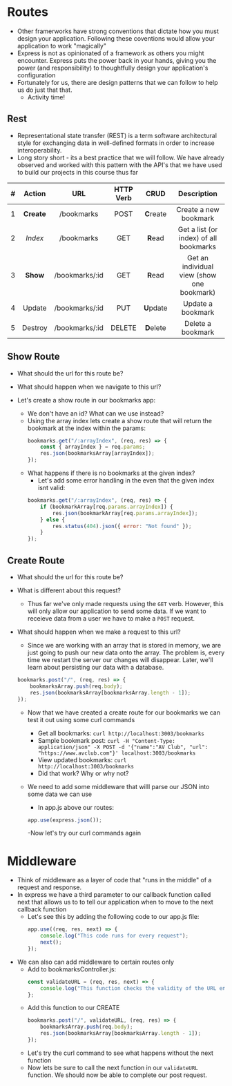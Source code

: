 # Routes
- Other framerworks have strong conventions that dictate how you must design your application. Following these coventions would allow your application to work "magically"
- Express is not as opinionated of a framework as others you might encounter. Express puts the power back in your hands, giving you the power (and responsibility) to thoughtfully design your application's configuration
- Fortunately for us, there are design patterns that we can follow to help us do just that that.
    * Activity time!

## Rest
- Representational state transfer (REST) is a term software architectural style for exchanging data in well-defined formats in order to increase interoperability.
- Long story short - its a best practice that we will follow. We have already observed and worked with this pattern with the API's that we have used to build our projects in this course thus far


|  #  |   Action   |      URL       | HTTP Verb |    CRUD    |                Description                 |
| :-: | :--------: | :------------: | :-------: | :--------: | :----------------------------------------: |
|  1  | **Create** |   /bookmarks   |   POST    | **C**reate |           Create a new bookmark            |
|  2  |  _Index_   |   /bookmarks   |    GET    |  **R**ead  |   Get a list (or index) of all bookmarks   |
|  3  |  **Show**  | /bookmarks/:id |    GET    |  **R**ead  | Get an individual view (show one bookmark) |
|  4  |   Update   | /bookmarks/:id |    PUT    | **U**pdate |             Update a bookmark              |
|  5  |  Destroy   | /bookmarks/:id |  DELETE   | **D**elete |             Delete a bookmark              |


## Show Route

- What should the url for this route be?

- What should happen when we navigate to this url?

- Let's create a show route in our bookmarks app:
    - We don't have an id? What can we use instead?
    - Using the array index lets create a show route that will return the bookmark at the index within the params:
        ```js
        bookmarks.get("/:arrayIndex", (req, res) => {
            const { arrayIndex } = req.params;
            res.json(bookmarksArray[arrayIndex]);
        });
        ```
    - What happens if there is no bookmarks at the given index?
        - Let's add some error handling in the even that the given index isnt valid:
        ```js
        bookmarks.get("/:arrayIndex", (req, res) => {
            if (bookmarkArray[req.params.arrayIndex]) {
                res.json(bookmarkArray[req.params.arrayIndex]);
            } else {
                res.status(404).json({ error: "Not found" });
            }
        });
        ```

## Create Route

- What should the url for this route be?

- What is different about this request?
    - Thus far we've only made requests using the `GET` verb. However, this will only allow our application to send some data. If we want to receieve data from a user we have to make a `POST` request.

- What should happen when we make a request to this url?
    - Since we are working with an array that is stored in memory, we are just going to push our new data onto the array. The problem is, every time we restart the server our changes will disappear. Later, we'll learn about persisting our data with a database.
    ```js
    bookmarks.post("/", (req, res) => {
        bookmarksArray.push(req.body);
        res.json(bookmarksArray[bookmarksArray.length - 1]);
    });
    ```
    - Now that we have created a create route for our bookmarks we can test it out using some curl commands
        - Get all bookmarks: `curl http://localhost:3003/bookmarks`
        - Sample bookmark post: `curl -H "Content-Type: application/json" -X POST -d '{"name":"AV Club", "url": "https://www.avclub.com"}' localhost:3003/bookmarks`
        - View updated bookmarks: `curl http://localhost:3003/bookmarks`
        - Did that work? Why or why not?

    - We need to add some middleware that willl parse our JSON into some data we can use
        - In app.js above our routes:
        ```js
        app.use(express.json());
        ```
        -Now let's try our curl commands again

# Middleware
- Think of middleware as a layer of code that "runs in the middle" of a request and response. 
- In express we have a third parameter to our callback function called next that allows us to to tell our application when to move to the next callback function
    - Let's see this by adding the following code to our app.js file:
        ```js
        app.use((req, res, next) => {
            console.log("This code runs for every request");
            next();
        });
        ```
- We can also can add middleware to certain routes only
    - Add to bookmarksController.js:
        ```js
        const validateURL = (req, res, next) => {
            console.log("This function checks the validity of the URL entered by the user");
        };
        ```
    - Add this function to our CREATE
        ```js
        bookmarks.post("/", validateURL, (req, res) => {
            bookmarksArray.push(req.body);
            res.json(bookmarksArray[bookmarksArray.length - 1]);
        });
        ```
    - Let's try the curl command to see what happens without the next function
    - Now lets be sure to call the next function in our `validateURL` function. We should now be able to complete our post request.


